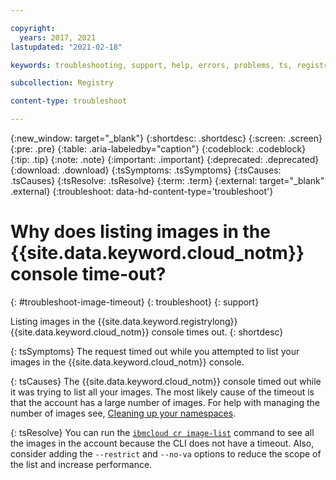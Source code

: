 ```yaml
---

copyright:
  years: 2017, 2021
lastupdated: "2021-02-18"

keywords: troubleshooting, support, help, errors, problems, ts, registry, listing images times out, IBM Cloud console, console

subcollection: Registry

content-type: troubleshoot

---
```


{:new_window: target="_blank"}
{:shortdesc: .shortdesc}
{:screen: .screen}
{:pre: .pre}
{:table: .aria-labeledby="caption"}
{:codeblock: .codeblock}
{:tip: .tip}
{:note: .note}
{:important: .important}
{:deprecated: .deprecated}
{:download: .download}
{:tsSymptoms: .tsSymptoms}
{:tsCauses: .tsCauses}
{:tsResolve: .tsResolve}
{:term: .term}
{:external: target="_blank" .external}
{:troubleshoot: data-hd-content-type='troubleshoot'}

# Why does listing images in the {{site.data.keyword.cloud_notm}} console time-out?
{: #troubleshoot-image-timeout}
{: troubleshoot}
{: support}

Listing images in the {{site.data.keyword.registrylong}} {{site.data.keyword.cloud_notm}} console times out.
{: shortdesc}

{: tsSymptoms}
The request timed out while you attempted to list your images in the {{site.data.keyword.cloud_notm}} console.

{: tsCauses}
The {{site.data.keyword.cloud_notm}} console timed out while it was trying to list all your images. The most likely cause of the timeout is that the account has a large number of images. For help with managing the number of images see, [Cleaning up your namespaces](/docs/Registry?topic=Registry-registry_retention).

{: tsResolve}
You can run the [`ibmcloud cr image-list`](/docs/Registry?topic=container-registry-cli-plugin-containerregcli#bx_cr_image_list) command to see all the images in the account because the CLI does not have a timeout. Also, consider adding the `--restrict` and  `--no-va` options to reduce the scope of the list and increase performance.
